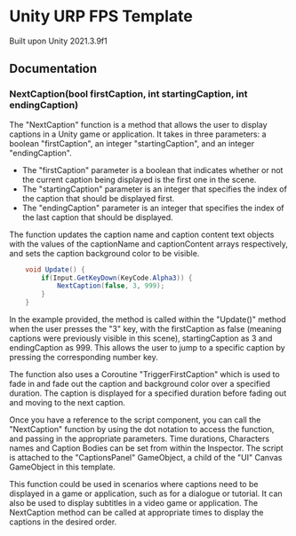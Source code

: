 # Unity URP FPS Template
Built upon Unity 2021.3.9f1

## Documentation

### NextCaption(bool firstCaption, int startingCaption, int endingCaption)
The "NextCaption" function is a method that allows the user to display captions in a Unity game or application. It takes in three parameters: a boolean "firstCaption", an integer "startingCaption", and an integer "endingCaption".

- The "firstCaption" parameter is a boolean that indicates whether or not the current caption being displayed is the first one in the scene.
- The "startingCaption" parameter is an integer that specifies the index of the caption that should be displayed first.
- The "endingCaption" parameter is an integer that specifies the index of the last caption that should be displayed.

The function updates the caption name and caption content text objects with the values of the captionName and captionContent arrays respectively, and sets the caption background color to be visible.

```csharp
    void Update() {
        if(Input.GetKeyDown(KeyCode.Alpha3)) {
            NextCaption(false, 3, 999);
        }
    }
```

In the example provided, the method is called within the "Update()" method when the user presses the "3" key, with the firstCaption as false (meaning captions were previously visible in this scene), startingCaption as 3 and endingCaption as 999. This allows the user to jump to a specific caption by pressing the corresponding number key.

The function also uses a Coroutine "TriggerFirstCaption" which is used to fade in and fade out the caption and background color over a specified duration. The caption is displayed for a specified duration before fading out and moving to the next caption.

Once you have a reference to the script component, you can call the "NextCaption" function by using the dot notation to access the function, and passing in the appropriate parameters. Time durations, Characters names and Caption Bodies can be set from within the Inspector. The script is attached to the "CaptionsPanel" GameObject, a child of the "UI" Canvas GameObject in this template.

This function could be used in scenarios where captions need to be displayed in a game or application, such as for a dialogue or tutorial. It can also be used to display subtitles in a video game or application. The NextCaption method can be called at appropriate times to display the captions in the desired order.
